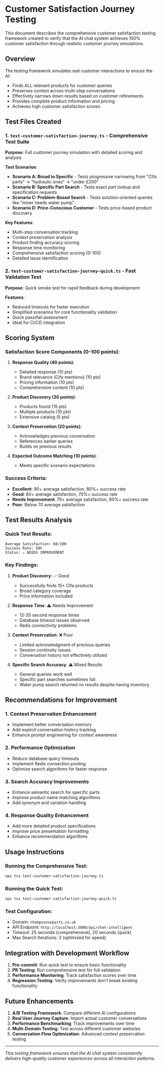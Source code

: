 # Customer Satisfaction Journey Testing

This document describes the comprehensive customer satisfaction testing framework created to verify that the AI chat system achieves 100% customer satisfaction through realistic customer journey simulations.

## Overview

The testing framework simulates real customer interactions to ensure the AI:
- Finds ALL relevant products for customer queries
- Preserves context across multi-step conversations  
- Effectively narrows down results based on customer refinements
- Provides complete product information and pricing
- Achieves high customer satisfaction scores

## Test Files Created

### 1. `test-customer-satisfaction-journey.ts` - Comprehensive Test Suite

**Purpose**: Full customer journey simulation with detailed scoring and analysis

**Test Scenarios**:
- **Scenario A: Broad to Specific** - Tests progressive narrowing from "Cifa parts" → "hydraulic ones" → "under £200"
- **Scenario B: Specific Part Search** - Tests exact part lookup and specification requests
- **Scenario C: Problem-Based Search** - Tests solution-oriented queries like "mixer needs water pump"
- **Scenario D: Price-Conscious Customer** - Tests price-based product discovery

**Key Features**:
- Multi-step conversation tracking
- Context preservation analysis
- Product finding accuracy scoring
- Response time monitoring
- Comprehensive satisfaction scoring (0-100)
- Detailed issue identification

### 2. `test-customer-satisfaction-journey-quick.ts` - Fast Validation Test

**Purpose**: Quick smoke test for rapid feedback during development

**Features**:
- Reduced timeouts for faster execution
- Simplified scenarios for core functionality validation
- Quick pass/fail assessment
- Ideal for CI/CD integration

## Scoring System

### Satisfaction Score Components (0-100 points):

1. **Response Quality (40 points)**:
   - Detailed response (10 pts)
   - Brand relevance (Cifa mentions) (10 pts)  
   - Pricing information (10 pts)
   - Comprehensive content (10 pts)

2. **Product Discovery (30 points)**:
   - Products found (15 pts)
   - Multiple products (10 pts)
   - Extensive catalog (5 pts)

3. **Context Preservation (20 points)**:
   - Acknowledges previous conversation
   - References earlier queries
   - Builds on previous results

4. **Expected Outcome Matching (10 points)**:
   - Meets specific scenario expectations

### Success Criteria:
- **Excellent**: 90+ average satisfaction, 80%+ success rate
- **Good**: 80+ average satisfaction, 70%+ success rate  
- **Needs Improvement**: 70+ average satisfaction, 60%+ success rate
- **Poor**: Below 70 average satisfaction

## Test Results Analysis

### Quick Test Results:
```
Average Satisfaction: 68/100
Success Rate: 50%
Status: ⚠️ NEEDS IMPROVEMENT
```

### Key Findings:

1. **Product Discovery**: ✅ Good
   - Successfully finds 15+ Cifa products
   - Broad category coverage
   - Price information included

2. **Response Time**: ⚠️ Needs Improvement
   - 12-20 second response times
   - Database timeout issues observed
   - Redis connectivity problems

3. **Context Preservation**: ❌ Poor
   - Limited acknowledgment of previous queries
   - Session continuity issues
   - Conversation history not effectively utilized

4. **Specific Search Accuracy**: ⚠️ Mixed Results
   - General queries work well
   - Specific part searches sometimes fail
   - Water pump search returned no results despite having inventory

## Recommendations for Improvement

### 1. Context Preservation Enhancement
- Implement better conversation memory
- Add explicit conversation history tracking
- Enhance prompt engineering for context awareness

### 2. Performance Optimization  
- Reduce database query timeouts
- Implement Redis connection pooling
- Optimize search algorithms for faster response

### 3. Search Accuracy Improvements
- Enhance semantic search for specific parts
- Improve product name matching algorithms
- Add synonym and variation handling

### 4. Response Quality Enhancement
- Add more detailed product specifications
- Improve price presentation formatting
- Enhance recommendation algorithms

## Usage Instructions

### Running the Comprehensive Test:
```bash
npx tsx test-customer-satisfaction-journey.ts
```

### Running the Quick Test:
```bash
npx tsx test-customer-satisfaction-journey-quick.ts
```

### Test Configuration:
- Domain: `thompsonseparts.co.uk`
- API Endpoint: `http://localhost:3000/api/chat-intelligent`
- Timeout: 25 seconds (comprehensive), 20 seconds (quick)
- Max Search Iterations: 2 (optimized for speed)

## Integration with Development Workflow

1. **Pre-commit**: Run quick test to ensure basic functionality
2. **PR Testing**: Run comprehensive test for full validation
3. **Performance Monitoring**: Track satisfaction scores over time
4. **Regression Testing**: Verify improvements don't break existing functionality

## Future Enhancements

1. **A/B Testing Framework**: Compare different AI configurations
2. **Real User Journey Capture**: Import actual customer conversations
3. **Performance Benchmarking**: Track improvements over time
4. **Multi-Domain Testing**: Test across different customer websites
5. **Conversation Flow Optimization**: Advanced context preservation testing

---

*This testing framework ensures that the AI chat system consistently delivers high-quality customer experiences across all interaction patterns.*